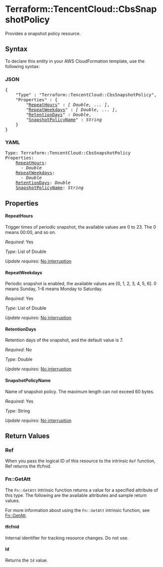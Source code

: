 # Terraform::TencentCloud::CbsSnapshotPolicy

Provides a snapshot policy resource.

## Syntax

To declare this entity in your AWS CloudFormation template, use the following syntax:

### JSON

<pre>
{
    "Type" : "Terraform::TencentCloud::CbsSnapshotPolicy",
    "Properties" : {
        "<a href="#repeathours" title="RepeatHours">RepeatHours</a>" : <i>[ Double, ... ]</i>,
        "<a href="#repeatweekdays" title="RepeatWeekdays">RepeatWeekdays</a>" : <i>[ Double, ... ]</i>,
        "<a href="#retentiondays" title="RetentionDays">RetentionDays</a>" : <i>Double</i>,
        "<a href="#snapshotpolicyname" title="SnapshotPolicyName">SnapshotPolicyName</a>" : <i>String</i>
    }
}
</pre>

### YAML

<pre>
Type: Terraform::TencentCloud::CbsSnapshotPolicy
Properties:
    <a href="#repeathours" title="RepeatHours">RepeatHours</a>: <i>
      - Double</i>
    <a href="#repeatweekdays" title="RepeatWeekdays">RepeatWeekdays</a>: <i>
      - Double</i>
    <a href="#retentiondays" title="RetentionDays">RetentionDays</a>: <i>Double</i>
    <a href="#snapshotpolicyname" title="SnapshotPolicyName">SnapshotPolicyName</a>: <i>String</i>
</pre>

## Properties

#### RepeatHours

Trigger times of periodic snapshot, the available values are 0 to 23. The 0 means 00:00, and so on.

_Required_: Yes

_Type_: List of Double

_Update requires_: [No interruption](https://docs.aws.amazon.com/AWSCloudFormation/latest/UserGuide/using-cfn-updating-stacks-update-behaviors.html#update-no-interrupt)

#### RepeatWeekdays

Periodic snapshot is enabled, the available values are [0, 1, 2, 3, 4, 5, 6]. 0 means Sunday, 1-6 means Monday to Saturday.

_Required_: Yes

_Type_: List of Double

_Update requires_: [No interruption](https://docs.aws.amazon.com/AWSCloudFormation/latest/UserGuide/using-cfn-updating-stacks-update-behaviors.html#update-no-interrupt)

#### RetentionDays

Retention days of the snapshot, and the default value is 7.

_Required_: No

_Type_: Double

_Update requires_: [No interruption](https://docs.aws.amazon.com/AWSCloudFormation/latest/UserGuide/using-cfn-updating-stacks-update-behaviors.html#update-no-interrupt)

#### SnapshotPolicyName

Name of snapshot policy. The maximum length can not exceed 60 bytes.

_Required_: Yes

_Type_: String

_Update requires_: [No interruption](https://docs.aws.amazon.com/AWSCloudFormation/latest/UserGuide/using-cfn-updating-stacks-update-behaviors.html#update-no-interrupt)

## Return Values

### Ref

When you pass the logical ID of this resource to the intrinsic `Ref` function, Ref returns the tfcfnid.

### Fn::GetAtt

The `Fn::GetAtt` intrinsic function returns a value for a specified attribute of this type. The following are the available attributes and sample return values.

For more information about using the `Fn::GetAtt` intrinsic function, see [Fn::GetAtt](https://docs.aws.amazon.com/AWSCloudFormation/latest/UserGuide/intrinsic-function-reference-getatt.html).

#### tfcfnid

Internal identifier for tracking resource changes. Do not use.

#### Id

Returns the <code>Id</code> value.

